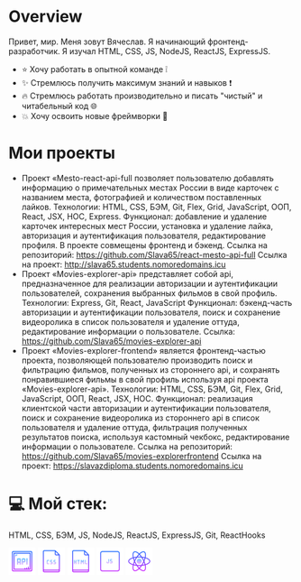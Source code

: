 # Overview

Привет, мир. Меня зовут Вячеслав. Я начинающий фронтенд-разработчик. Я изучал HTML, CSS, JS, NodeJS, ReactJS, ExpressJS.

- :star: Хочу работать в опытной команде :grey_exclamation:
- :sparkles: Стремлюсь получить максимум знаний и навыков :exclamation:
- :fire: Стремлюсь работать производительно и писать "чистый" и читабельный код :globe_with_meridians:
- :collision: Хочу освоить новые фреймворки :mega:

# Мои проекты
- Проект «Mesto-react-api-full позволяет пользователю добавлять
информацию о примечательных местах России в виде карточек с
названием места, фотографией и количеством поставленных лайков.
Технологии: HTML, CSS, БЭМ, Git, Flex, Grid, JavaScript, ООП, React, JSX,
HOC, Express.
Функционал: добавление и удаление карточек интересных мест
России, установка и удаление лайка, авторизация и аутентификация
пользователя, редактирование профиля. В проекте совмещены
фронтенд и бэкенд.
Ссылка на репозиторий: https://github.com/Slava65/react-mesto-api-full
Ссылка на проект: http://slava65.students.nomoredomains.icu
- Проект «Movies-explorer-api» представляет собой api,
предназначенное для реализации авторизации и аутентификации
пользователей, сохранения выбранных фильмов в свой профиль.
Технологии: Express, Git, React, JavaScript
Функционал: бэкенд-часть авторизации и аутентификации
пользователя, поиск и сохранение видеоролика в список пользователя
и удаление оттуда, редактирование информации о пользователе.
Ссылка: https://github.com/Slava65/movies-explorer-api
- Проект «Movies-explorer-frontend» является фронтенд-частью
проекта, позволяющей пользователю производить поиск и
фильтрацию фильмов, полученных из стороннего api, и сохранять
понравившиеся фильмы в свой профиль используя api проекта
«Movies-explorer-api».
Технологии: HTML, CSS, БЭМ, Git, Flex, Grid, JavaScript, ООП, React, JSX,
HOC.
Функционал: реализация клиентской части авторизации и
аутентификации пользователя, поиск и сохранение видеоролика из
стороннего api в список пользователя и удаление оттуда, фильтрация
полученных результатов поиска, используя кастомный чекбокс,
редактирование информации о пользователе.
Ссылка на репозиторий: https://github.com/Slava65/movies-explorerfrontend
Ссылка на проект: https://slavazdiploma.students.nomoredomains.icu


# :computer: Мой стек:
HTML, CSS, БЭМ, JS, NodeJS, ReactJS, ExpressJS, Git, ReactHooks

![](68747470733a2f2f696d672e69636f6e73382e636f6d2f6e6f6c616e2f34382f6170692e706e67.png)
![](68747470733a2f2f696d672e69636f6e73382e636f6d2f6e6f6c616e2f34382f6373732d66696c65747970652e706e67.png)
![](68747470733a2f2f696d672e69636f6e73382e636f6d2f6e6f6c616e2f34382f68746d6c2d66696c65747970652e706e67.png)
![](68747470733a2f2f696d672e69636f6e73382e636f6d2f6e6f6c616e2f34382f6a732e706e67.png)
![](68747470733a2f2f696d672e69636f6e73382e636f6d2f6e6f6c616e2f34382f72656163742d6e61746976652e706e67.png)
